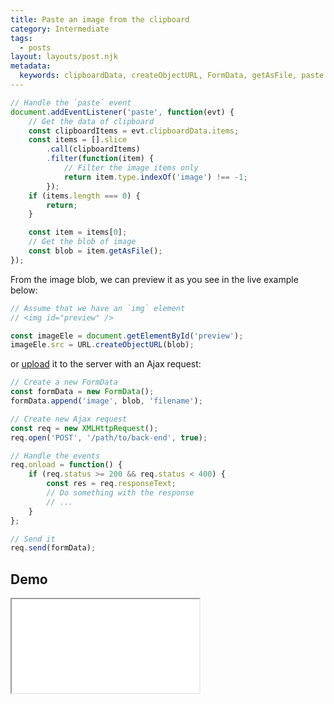 ```yaml
---
title: Paste an image from the clipboard
category: Intermediate
tags:
  - posts
layout: layouts/post.njk
metadata:
  keywords: clipboardData, createObjectURL, FormData, getAsFile, paste event, paste image from clipboard, XMLHttpRequest
---
```


```js
// Handle the `paste` event
document.addEventListener('paste', function(evt) {
    // Get the data of clipboard
    const clipboardItems = evt.clipboardData.items;
    const items = [].slice
        .call(clipboardItems)
        .filter(function(item) {
            // Filter the image items only
            return item.type.indexOf('image') !== -1;
        });
    if (items.length === 0) {
        return;
    }

    const item = items[0];
    // Get the blob of image
    const blob = item.getAsFile();
});
```

From the image blob, we can preview it as you see in the live example below:

```js
// Assume that we have an `img` element
// <img id="preview" />

const imageEle = document.getElementById('preview');
imageEle.src = URL.createObjectURL(blob);
```

or [upload](/upload-files-with-ajax) it to the server with an Ajax request:

```js
// Create a new FormData
const formData = new FormData();
formData.append('image', blob, 'filename');

// Create new Ajax request
const req = new XMLHttpRequest();
req.open('POST', '/path/to/back-end', true);

// Handle the events
req.onload = function() {
    if (req.status >= 200 && req.status < 400) {
        const res = req.responseText;
        // Do something with the response
        // ...
    }
};

// Send it
req.send(formData);
```

## Demo

<iframe src='/demo/paste-an-image-from-the-clipboard/index.html' />

## More

* [Attach or detach an event handler](/attach-or-detach-an-event-handler)
* [Preview an image before uploading it](/preview-an-image-before-uploading-it)
* [Upload files with ajax](/upload-files-with-ajax)